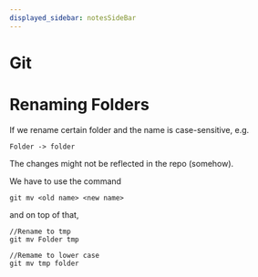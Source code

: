 ```yaml
---
displayed_sidebar: notesSideBar
---
```


# Git

# Renaming Folders
If we rename certain folder and the name is case-sensitive, e.g.
```
Folder -> folder
```
The changes might not be reflected in the repo (somehow).

We have to use the command
```
git mv <old name> <new name>
```
and on top of that,
```
//Rename to tmp
git mv Folder tmp

//Remame to lower case
git mv tmp folder
```
